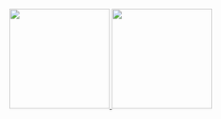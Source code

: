<!--
**Zer0-Zer0/Zer0-Zer0** is a ✨ _special_ ✨ repository because its `README.md` (this file) appears on your GitHub profile.

Here are some ideas to get you started:

- 🔭 I’m currently working on ...
- 🌱 I’m currently learning ...
- 👯 I’m looking to collaborate on ...
- 🤔 I’m looking for help with ...
- 💬 Ask me about ...
- 📫 How to reach me: ...
- 😄 Pronouns: ...
- ⚡ Fun fact: ...
-->
<div>
    <img scr="https://github-readme-stats.vercel.app/api?username=Zer0-Zer0&show_icons=true" />
    <img scr="https://github-readme-stats.vercel.app/api/top-langs/?username=Zer0-Zer0&layout=donut-vertical&show_icons=true&bg_color=00000000" />
      <img scr="https://github-readme-stats.vercel.app/api/wakatime?username=Zer0-Zer0" />
</div>

<div>
<a href="https://github.com/sayuts">
<img height="180em" src="https://github-readme-stats.vercel.app/api/top-langs/?username=Zer0-Zer0&layout=donut-vertical&theme=buefy"/>
<img height="180em" src="https://github-readme-stats.vercel.app/api/pin/?username=Zer0-Zer0&repo=github-readme-stats&cache_seconds=86400&theme=buefy"/>
</div>
